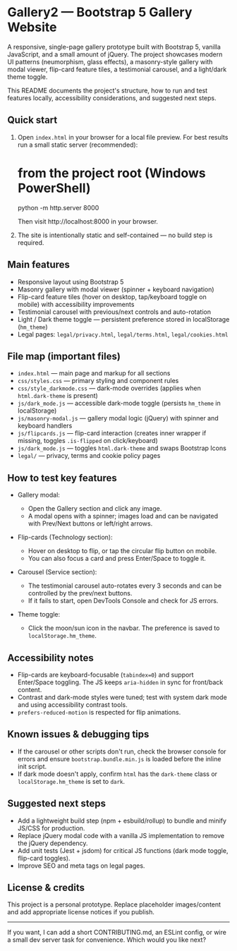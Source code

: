 # Gallery2 — Bootstrap 5 Gallery Website

A responsive, single-page gallery prototype built with Bootstrap 5, vanilla JavaScript, and a small amount of jQuery. The project showcases modern UI patterns (neumorphism, glass effects), a masonry-style gallery with modal viewer, flip-card feature tiles, a testimonial carousel, and a light/dark theme toggle.

This README documents the project's structure, how to run and test features locally, accessibility considerations, and suggested next steps.

## Quick start

1. Open `index.html` in your browser for a local file preview. For best results run a small static server (recommended):

   # from the project root (Windows PowerShell)

   python -m http.server 8000

   Then visit http://localhost:8000 in your browser.

2. The site is intentionally static and self-contained — no build step is required.

## Main features

- Responsive layout using Bootstrap 5
- Masonry gallery with modal viewer (spinner + keyboard navigation)
- Flip-card feature tiles (hover on desktop, tap/keyboard toggle on mobile) with accessibility improvements
- Testimonial carousel with previous/next controls and auto-rotation
- Light / Dark theme toggle — persistent preference stored in localStorage (`hm_theme`)
- Legal pages: `legal/privacy.html`, `legal/terms.html`, `legal/cookies.html`

## File map (important files)

- `index.html` — main page and markup for all sections
- `css/styles.css` — primary styling and component rules
- `css/style_darkmode.css` — dark-mode overrides (applies when `html.dark-theme` is present)
- `js/dark_mode.js` — accessible dark-mode toggle (persists `hm_theme` in localStorage)
- `js/masonry-modal.js` — gallery modal logic (jQuery) with spinner and keyboard handlers
- `js/flipcards.js` — flip-card interaction (creates inner wrapper if missing, toggles `.is-flipped` on click/keyboard)
- `js/dark_mode.js` — toggles `html.dark-theme` and swaps Bootstrap Icons
- `legal/` — privacy, terms and cookie policy pages

## How to test key features

- Gallery modal:

  - Open the Gallery section and click any image.
  - A modal opens with a spinner; images load and can be navigated with Prev/Next buttons or left/right arrows.

- Flip-cards (Technology section):

  - Hover on desktop to flip, or tap the circular flip button on mobile.
  - You can also focus a card and press Enter/Space to toggle it.

- Carousel (Service section):

  - The testimonial carousel auto-rotates every 3 seconds and can be controlled by the prev/next buttons.
  - If it fails to start, open DevTools Console and check for JS errors.

- Theme toggle:
  - Click the moon/sun icon in the navbar. The preference is saved to `localStorage.hm_theme`.

## Accessibility notes

- Flip-cards are keyboard-focusable (`tabindex=0`) and support Enter/Space toggling. The JS keeps `aria-hidden` in sync for front/back content.
- Contrast and dark-mode styles were tuned; test with system dark mode and using accessibility contrast tools.
- `prefers-reduced-motion` is respected for flip animations.

## Known issues & debugging tips

- If the carousel or other scripts don't run, check the browser console for errors and ensure `bootstrap.bundle.min.js` is loaded before the inline init script.
- If dark mode doesn't apply, confirm `html` has the `dark-theme` class or `localStorage.hm_theme` is set to `dark`.

## Suggested next steps

- Add a lightweight build step (npm + esbuild/rollup) to bundle and minify JS/CSS for production.
- Replace jQuery modal code with a vanilla JS implementation to remove the jQuery dependency.
- Add unit tests (Jest + jsdom) for critical JS functions (dark mode toggle, flip-card toggles).
- Improve SEO and meta tags on legal pages.

## License & credits

This project is a personal prototype. Replace placeholder images/content and add appropriate license notices if you publish.

---

If you want, I can add a short CONTRIBUTING.md, an ESLint config, or wire a small dev server task for convenience. Which would you like next?
